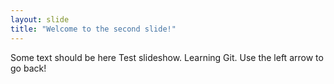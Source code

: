 ```yaml
---
layout: slide
title: "Welcome to the second slide!"
---
```

Some text should be here
Test slideshow. Learning Git.
Use the left arrow to go back!
